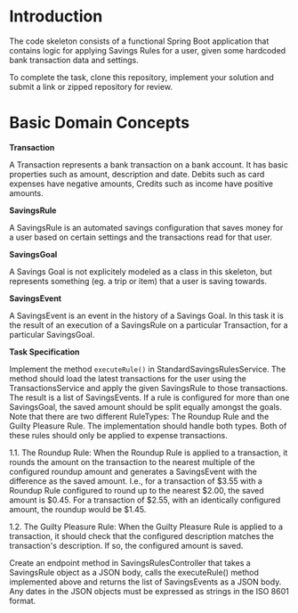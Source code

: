 # Introduction

The code skeleton consists of a functional Spring Boot application that contains logic for applying Savings Rules for a user, given some hardcoded bank transaction data and settings. 

To complete the task, clone this repository, implement your solution and submit a link or zipped repository for review.

# **Basic Domain Concepts**
**Transaction**

A Transaction represents a bank transaction on a bank account. It has basic properties such as amount, description and date. Debits such as card expenses have negative amounts, Credits such as income have positive amounts.

**SavingsRule**

A SavingsRule is an automated savings configuration that saves money for a user based on certain settings and the transactions read for that user.

**SavingsGoal**

A Savings Goal is not explicitely modeled as a class in this skeleton, but represents something (eg. a trip or item) that a user is saving towards.

**SavingsEvent**

A SavingsEvent is an event in the history of a Savings Goal. In this task it is the result of an execution of a SavingsRule on a particular Transaction, for a particular SavingsGoal.

**Task Specification**

Implement the method `executeRule()` in StandardSavingsRulesService. The method should load the latest transactions for the user using the TransactionsService and apply the given SavingsRule to those transactions. The result is a list of SavingsEvents. If a rule is configured for more than one SavingsGoal, the saved amount should be split equally amongst the goals. Note that there are two different RuleTypes: The Roundup Rule and the Guilty Pleasure Rule. The implementation should handle both types. Both of these rules should only be applied to expense transactions.


1.1. The Roundup Rule: When the Roundup Rule is applied to a transaction, it rounds the amount on the transaction to the nearest multiple of the configured roundup amount and generates a SavingsEvent with the difference as the saved amount. I.e., for a transaction of $3.55 with a Roundup Rule configured to round up to the nearest $2.00, the saved amount is $0.45. For a transaction of $2.55, with an identically configured amount, the roundup would be $1.45.

1.2. The Guilty Pleasure Rule: When the Guilty Pleasure Rule is applied to a transaction, it should check that the configured description matches the transaction's description. If so, the configured amount is saved.

Create an endpoint method in SavingsRulesController that takes a SavingsRule object as a JSON body, calls the executeRule() method implemented above and returns the list of SavingsEvents as a JSON body. Any dates in the JSON objects must be expressed as strings in the ISO 8601 format.

